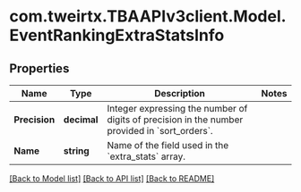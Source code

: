 
# com.tweirtx.TBAAPIv3client.Model.EventRankingExtraStatsInfo

## Properties

Name | Type | Description | Notes
------------ | ------------- | ------------- | -------------
**Precision** | **decimal** | Integer expressing the number of digits of precision in the number provided in &#x60;sort_orders&#x60;. | 
**Name** | **string** | Name of the field used in the &#x60;extra_stats&#x60; array. | 

[[Back to Model list]](../README.md#documentation-for-models)
[[Back to API list]](../README.md#documentation-for-api-endpoints)
[[Back to README]](../README.md)


